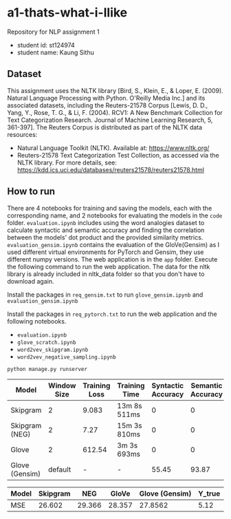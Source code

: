 # a1-thats-what-i-llike

Repository for NLP assignment 1

- student id: st124974
- student name: Kaung Sithu

## Dataset

This assignment uses the NLTK library [Bird, S., Klein, E., & Loper, E. (2009). Natural Language Processing with Python. O'Reilly Media Inc.] and its associated datasets, including the Reuters-21578 Corpus [Lewis, D. D., Yang, Y., Rose, T. G., & Li, F. (2004). RCV1: A New Benchmark Collection for Text Categorization Research. Journal of Machine Learning Research, 5, 361-397]. The Reuters Corpus is distributed as part of the NLTK data resources:

- Natural Language Toolkit (NLTK). Available at: <https://www.nltk.org/>
- Reuters-21578 Text Categorization Test Collection, as accessed via the NLTK library. For more details, see: <https://kdd.ics.uci.edu/databases/reuters21578/reuters21578.html>

## How to run

There are 4 notebooks for training and saving the models, each with the corresponding name, and 2 notebooks for evaluating the models in the ```code``` folder.  ```evaluation.ipynb``` includes using the word analogies dataset to calculate syntactic and semantic accuracy and finding the correlation between the models' dot product and the provided similarity metrics. ```evaluation_gensim.ipynb``` contains the evaluation of the GloVe(Gensim) as I used different virtual environments for PyTorch and Gensim, they use different numpy versions.
The web application is in the ``app`` folder. Execute the following command to run the web application. The data for the nltk library is already included in nltk_data folder so that you don't have to download again.

Install the packages in ```req_gensim.txt``` to run ```glove_gensim.ipynb``` and ```evaluation_gensim.ipynb```

Install the packages in ```req_pytorch.txt``` to run the web application and the following notebooks.

- ```evaluation.ipynb```
- ```glove_scratch.ipynb```
- ```word2vev_skipgram.ipynb```
- ```word2vev_negative_sampling.ipynb```

```bash
python manage.py runserver
```

| Model            | Window Size | Training Loss | Training Time  | Syntactic Accuracy | Semantic Accuracy |
|------------------|-------------|---------------|----------------|--------------------|-------------------|
| Skipgram         | 2           | 9.083         | 13m 8s 511ms   | 0                  | 0                 |
| Skipgram (NEG)   | 2           | 7.27          | 15m 3s 810ms   | 0                  | 0                 |
| Glove            | 2           | 612.54        | 3m 3s 693ms    | 0                  | 0                 |
| Glove (Gensim)   | default     | -             | -              | 55.45                  | 93.87                 |

|Model           | Skipgram | NEG | GloVe | Glove (Gensim) | Y_true |
|----------------|----------|-----|-------|----------------|--------|
| MSE            | 26.602   | 29.366   | 28.357     | 27.8562 | 5.12   |
